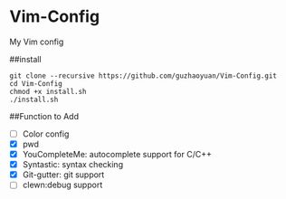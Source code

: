 # Vim-Config
My Vim config

##install

	git clone --recursive https://github.com/guzhaoyuan/Vim-Config.git
	cd Vim-Config
	chmod +x install.sh
	./install.sh

##Function to Add
- [ ] Color config
- [x] pwd
- [x] YouCompleteMe: autocomplete support for C/C++
- [x] Syntastic: syntax checking
- [x] Git-gutter: git support
- [ ] clewn:debug support 
